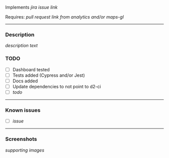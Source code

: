 Implements _jira issue link_

Requires: _pull request link from analytics and/or maps-gl_

---

### Description

_description text_

### TODO

- [ ] Dashboard tested
- [ ] Tests added (Cypress and/or Jest)
- [ ] Docs added
- [ ] Update dependencies to not point to d2-ci
- [ ] _todo_

---

### Known issues

- [ ] _issue_

---

### Screenshots

_supporting images_
